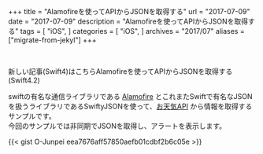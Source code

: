 +++
title = "Alamofireを使ってAPIからJSONを取得する"
url = "2017-07-09"
date = "2017-07-09"
description = "Alamofireを使ってAPIからJSONを取得する"
tags = [
    "iOS",
]
categories = [
    "iOS",
]
archives = "2017/07"
aliases = ["migrate-from-jekyl"]
+++

<br>

新しい記事(Swift4)はこちらAlamofireを使ってAPIからJSONを取得する(Swift4.2)  

swiftの有名な通信ライブラリである [Alamofire](https://github.com/Alamofire/Alamofire) とこれまたSwiftで有名なJSONを扱うライブラリであるSwiftyJSONを使って、[お天気API](http://weather.livedoor.com/weather_hacks/webservice) から情報を取得するサンプルです。  
今回のサンプルでは非同期でJSONを取得し、アラートを表示します。  

{{< gist O-Junpei eea7676aff57850aefb01cdbf2b6c05e >}}
